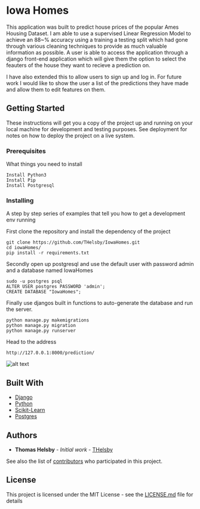 # Iowa Homes

This application was built to predict house prices of the popular Ames Housing Dataset. I am able to use a supervised Linear Regression
Model to achieve an 88~% accuracy using a training a testing split which had gone through various cleaning techniques to provide as much
valuable information as possible. A user is able to access the application through a django front-end application which will give them the
option to select the feauters of the house they want to recieve a prediction on.

I have also extended this to allow users to sign up and log in. For future work I would like to show the user a list of the predictions they 
have made and allow them to edit features on them.

## Getting Started

These instructions will get you a copy of the project up and running on your local machine for development and testing purposes. See deployment for notes on how to deploy the project on a live system.

### Prerequisites

What things you need to install

```
Install Python3
Install Pip
Install Postgresql
```

### Installing

A step by step series of examples that tell you how to get a development env running

First clone the repository and install the dependency of the project
```
git clone https://github.com/THelsby/IowaHomes.git
cd iowaHomes/
pip install -r requirements.txt
```

Secondly open up postgresql and use the default user with password admin and a database named IowaHomes
```
sudo -u postgres psql
ALTER USER postgres PASSWORD 'admin';
CREATE DATABASE "IowaHomes";
```


Finally use djangos built in functions to auto-generate the database and run the server.
```
python manage.py makemigrations
python manage.py migration
python manage.py runserver
```

Head to the address
```
http://127.0.0.1:8000/prediction/
```
![alt text](https://i.imgur.com/yaLqNfM.png)

## Built With

* [Django](https://www.djangoproject.com/)
* [Python](https://www.python.org/) 
* [Scikit-Learn](https://scikit-learn.org/stable/)
* [Postgres](https://www.postgresql.org/)

## Authors

* **Thomas Helsby** - *Initial work* - [THelsby](https://github.com/THelsby)

See also the list of [contributors](https://github.com/your/project/contributors) who participated in this project.

## License

This project is licensed under the MIT License - see the [LICENSE.md](LICENSE.md) file for details
